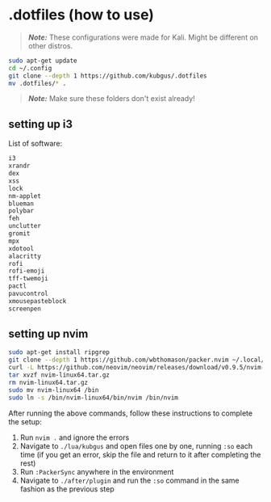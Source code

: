 # .dotfiles (how to use)

> ***Note:*** These configurations were made for Kali. Might be different on other distros.

```bash
sudo apt-get update
cd ~/.config
git clone --depth 1 https://github.com/kubgus/.dotfiles
mv .dotfiles/* .
```

> ***Note:*** Make sure these folders don't exist already!

## setting up i3

List of software:
```bash
i3
xrandr
dex
xss
lock
nm-applet
blueman
polybar
feh
unclutter
gromit
mpx
xdotool
alacritty
rofi
rofi-emoji
tff-twemoji
pactl
pavucontrol
xmousepasteblock
screenpen
```

## setting up nvim

```bash
sudo apt-get install ripgrep
git clone --depth 1 https://github.com/wbthomason/packer.nvim ~/.local/share/nvim/site/pack/packer/start/packer.nvim
curl -L https://github.com/neovim/neovim/releases/download/v0.9.5/nvim-linux64.tar.gz > nvim-linux64.tar.gz
tar xvzf nvim-linux64.tar.gz
rm nvim-linux64.tar.gz
sudo mv nvim-linux64 /bin
sudo ln -s /bin/nvim-linux64/bin/nvim /bin/nvim
```

After running the above commands, follow these instructions to complete the setup:

1. Run `nvim .` and ignore the errors
1. Navigate to `./lua/kubgus` and open files one by one, running `:so` each time (if you get an error, skip the file and return to it after completing the rest)
2. Run `:PackerSync` anywhere in the environment
3. Navigate to `./after/plugin` and run the `:so` command in the same fashion as the previous step
